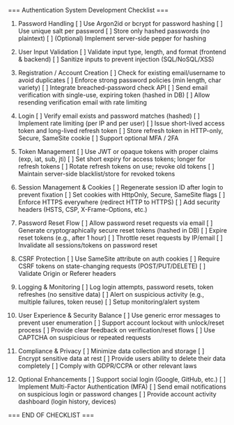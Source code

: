 === Authentication System Development Checklist ===

1. Password Handling
  [ ] Use Argon2id or bcrypt for password hashing
  [ ] Use unique salt per password
  [ ] Store only hashed passwords (no plaintext)
  [ ] (Optional) Implement server-side pepper for hashing

2. User Input Validation
  [ ] Validate input type, length, and format (frontend & backend)
  [ ] Sanitize inputs to prevent injection (SQL/NoSQL/XSS)

3. Registration / Account Creation
  [ ] Check for existing email/username to avoid duplicates
  [ ] Enforce strong password policies (min length, char variety)
  [ ] Integrate breached-password check API
  [ ] Send email verification with single-use, expiring token (hashed in DB)
  [ ] Allow resending verification email with rate limiting

4. Login
  [ ] Verify email exists and password matches (hashed)
  [ ] Implement rate limiting (per IP and per user)
  [ ] Issue short-lived access token and long-lived refresh token
  [ ] Store refresh token in HTTP-only, Secure, SameSite cookie
  [ ] Support optional MFA / 2FA

5. Token Management
  [ ] Use JWT or opaque tokens with proper claims (exp, iat, sub, jti)
  [ ] Set short expiry for access tokens; longer for refresh tokens
  [ ] Rotate refresh tokens on use; revoke old tokens
  [ ] Maintain server-side blacklist/store for revoked tokens

6. Session Management & Cookies
  [ ] Regenerate session ID after login to prevent fixation
  [ ] Set cookies with HttpOnly, Secure, SameSite flags
  [ ] Enforce HTTPS everywhere (redirect HTTP to HTTPS)
  [ ] Add security headers (HSTS, CSP, X-Frame-Options, etc.)

7. Password Reset Flow
  [ ] Allow password reset requests via email
  [ ] Generate cryptographically secure reset tokens (hashed in DB)
  [ ] Expire reset tokens (e.g., after 1 hour)
  [ ] Throttle reset requests by IP/email
  [ ] Invalidate all sessions/tokens on password reset

8. CSRF Protection
  [ ] Use SameSite attribute on auth cookies
  [ ] Require CSRF tokens on state-changing requests (POST/PUT/DELETE)
  [ ] Validate Origin or Referer headers

9. Logging & Monitoring
  [ ] Log login attempts, password resets, token refreshes (no sensitive data)
  [ ] Alert on suspicious activity (e.g., multiple failures, token reuse)
  [ ] Setup monitoring/alert system

10. User Experience & Security Balance
  [ ] Use generic error messages to prevent user enumeration
  [ ] Support account lockout with unlock/reset process
  [ ] Provide clear feedback on verification/reset flows
  [ ] Use CAPTCHA on suspicious or repeated requests

11. Compliance & Privacy
  [ ] Minimize data collection and storage
  [ ] Encrypt sensitive data at rest
  [ ] Provide users ability to delete their data completely
  [ ] Comply with GDPR/CCPA or other relevant laws

12. Optional Enhancements
  [ ] Support social login (Google, GitHub, etc.)
  [ ] Implement Multi-Factor Authentication (MFA)
  [ ] Send email notifications on suspicious login or password changes
  [ ] Provide account activity dashboard (login history, devices)

=== END OF CHECKLIST ===
